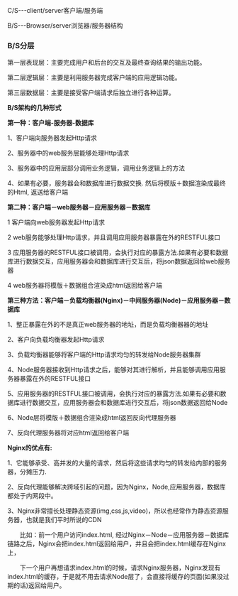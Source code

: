C/S---client/server客户端/服务端

B/S---Browser/server浏览器/服务器结构



### B/S分层

第一层表现层：主要完成用户和后台的交互及最终查询结果的输出功能。

第二层逻辑层：主要是利用服务器完成客户端的应用逻辑功能。

第三层数据层：主要是接受客户端请求后独立进行各种运算。

**B/S架构的几种形式**

**第一种：客户端-服务器-数据库**

1、客户端向服务器发起Http请求

2、服务器中的web服务层能够处理Http请求

3、服务器中的应用层部分调用业务逻辑，调用业务逻辑上的方法

4、如果有必要，服务器会和数据库进行数据交换. 然后将模版＋数据渲染成最终的Html, 返送给客户端

**第二种：客户端－web服务器－应用服务器－数据库**

1 客户端向web服务器发起Http请求

2 web服务能够处理Http请求，并且调用应用服务器暴露在外的RESTFUL接口

3 应用服务器的RESTFUL接口被调用，会执行对应的暴露方法.如果有必要和数据库进行数据交互，应用服务器会和数据库进行交互后，将json数据返回给web服务器

4 web服务器将模版＋数据组合渲染成html返回给客户端

**第三种方法：客户端－负载均衡器(Nginx)－中间服务器(Node)－应用服务器－数据库**

1、整正暴露在外的不是真正web服务器的地址，而是负载均衡器器的地址

2、客户向负载均衡器发起Http请求

3、负载均衡器能够将客户端的Http请求均匀的转发给Node服务器集群

4、Node服务器接收到Http请求之后，能够对其进行解析，并且能够调用应用服务器暴露在外的RESTFUL接口

5、应用服务器的RESTFUL接口被调用，会执行对应的暴露方法.如果有必要和数据库进行数据交互，应用服务器会和数据库进行交互后，将json数据返回给Node

6、Node层将模版＋数据组合渲染成html返回反向代理服务器

7、反向代理服务器将对应html返回给客户端

**Nginx的优点有:**

1、它能够承受、高并发的大量的请求，然后将这些请求均匀的转发给内部的服务器，分摊压力.

2、反向代理能够解决跨域引起的问题，因为Nginx，Node,应用服务器，数据库都处于内网段中。

3、Nginx非常擅长处理静态资源(img,css,js,video)，所以也经常作为静态资源服务器，也就是我们平时所说的CDN

　　比如：前一个用户访问index.html, 经过Nginx－Node－应用服务器－数据库链路之后，Nginx会把index.html返回给用户，并且会把index.html缓存在Nginx上，

　　下一个用户再想请求index.html的时候，请求Nginx服务器，Nginx发现有index.html的缓存，于是就不用去请求Node层了，会直接将缓存的页面(如果没过期的话)返回给用户。























